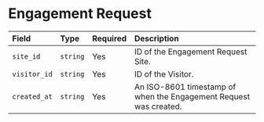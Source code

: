# Engagement Request

| Field        | Type     | Required | Description                                                       |
| :----------- | :------- | :------- | :---------------------------------------------------------------- |
| `site_id`    | `string` | Yes      | ID of the Engagement Request Site.                                |
| `visitor_id` | `string` | Yes      | ID of the Visitor.                                                |
| `created_at` | `string` | Yes      | An ISO-8601 timestamp of when the Engagement Request was created. |
